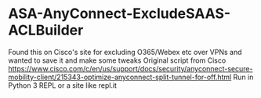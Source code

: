 # ASA-AnyConnect-ExcludeSAAS-ACLBuilder
Found this on Cisco's site for excluding O365/Webex etc over VPNs and wanted to save it and make some tweaks
Original script from Cisco https://www.cisco.com/c/en/us/support/docs/security/anyconnect-secure-mobility-client/215343-optimize-anyconnect-split-tunnel-for-off.html
Run in Python 3 REPL or a site like repl.it
